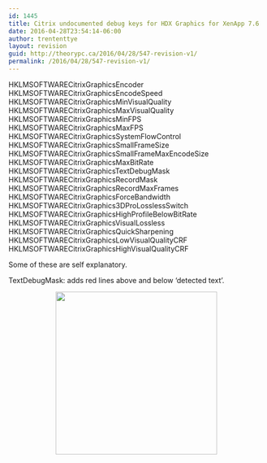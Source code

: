 ```yaml
---
id: 1445
title: Citrix undocumented debug keys for HDX Graphics for XenApp 7.6
date: 2016-04-28T23:54:14-06:00
author: trententtye
layout: revision
guid: http://theorypc.ca/2016/04/28/547-revision-v1/
permalink: /2016/04/28/547-revision-v1/
---
```

HKLMSOFTWARECitrixGraphicsEncoder  
HKLMSOFTWARECitrixGraphicsEncodeSpeed  
HKLMSOFTWARECitrixGraphicsMinVisualQuality  
HKLMSOFTWARECitrixGraphicsMaxVisualQuality  
HKLMSOFTWARECitrixGraphicsMinFPS  
HKLMSOFTWARECitrixGraphicsMaxFPS  
HKLMSOFTWARECitrixGraphicsSystemFlowControl  
HKLMSOFTWARECitrixGraphicsSmallFrameSize  
HKLMSOFTWARECitrixGraphicsSmallFrameMaxEncodeSize  
HKLMSOFTWARECitrixGraphicsMaxBitRate  
HKLMSOFTWARECitrixGraphicsTextDebugMask  
HKLMSOFTWARECitrixGraphicsRecordMask  
HKLMSOFTWARECitrixGraphicsRecordMaxFrames  
HKLMSOFTWARECitrixGraphicsForceBandwidth  
HKLMSOFTWARECitrixGraphics3DProLosslessSwitch  
HKLMSOFTWARECitrixGraphicsHighProfileBelowBitRate  
HKLMSOFTWARECitrixGraphicsVisualLossless  
HKLMSOFTWARECitrixGraphicsQuickSharpening  
HKLMSOFTWARECitrixGraphicsLowVisualQualityCRF  
HKLMSOFTWARECitrixGraphicsHighVisualQualityCRF

Some of these are self explanatory.

TextDebugMask: adds red lines above and below &#8216;detected text&#8217;.

<div style="clear: both; text-align: center;">
  <a href="http://1.bp.blogspot.com/-rafqxWyFUxI/Vez3qBfeCOI/AAAAAAAABGM/XDet_kfE9Yk/s1600/TextDebugMask.PNG" style="margin-left: 1em; margin-right: 1em;"><img border="0" height="320" src="http://1.bp.blogspot.com/-rafqxWyFUxI/Vez3qBfeCOI/AAAAAAAABGM/XDet_kfE9Yk/s320/TextDebugMask.PNG" width="318" /></a>
</div>

<!-- AddThis Advanced Settings generic via filter on the_content -->

<!-- AddThis Share Buttons generic via filter on the_content -->